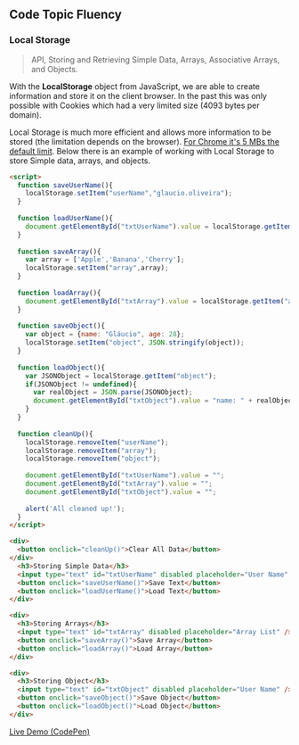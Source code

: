 ## Code Topic Fluency 

### Local Storage
> API, Storing and Retrieving Simple Data, Arrays, Associative Arrays, and Objects.

With the **LocalStorage** object from JavaScript, we are able to create information and store it on the client browser. In the past this was only possible with Cookies which had a very limited size (4093 bytes per domain).

Local Storage is much more efficient and allows more information to be stored (the limitation depends on the browser). <a href="https://developer.chrome.com/apps/offline_storage" target="_blank">For Chrome it's 5 MBs the default limit</a>. Below there is an example of working with Local Storage to store Simple data, arrays, and objects.

````html
<script>  
  function saveUserName(){
    localStorage.setItem("userName","glaucio.oliveira");
  }
  
  function loadUserName(){
    document.getElementById("txtUserName").value = localStorage.getItem("userName");
  }
  
  function saveArray(){
    var array = ['Apple','Banana','Cherry'];
    localStorage.setItem("array",array);
  }
  
  function loadArray(){
    document.getElementById("txtArray").value = localStorage.getItem("array");
  }
  
  function saveObject(){
    var object = {name: "Gláucio", age: 28};
    localStorage.setItem("object", JSON.stringify(object));    
  }
  
  function loadObject(){
    var JSONObject = localStorage.getItem("object");
    if(JSONObject != undefined){
      var realObject = JSON.parse(JSONObject);
      document.getElementById("txtObject").value = "name: " + realObject.name + ", age: " + realObject.age + ".";
    }
  }
  
  function cleanUp(){
    localStorage.removeItem("userName");
    localStorage.removeItem("array");
    localStorage.removeItem("object");
    
    document.getElementById("txtUserName").value = "";
    document.getElementById("txtArray").value = "";
    document.getElementById("txtObject").value = "";
    
    alert('All cleaned up!');
  }  
</script>

<div>
  <button onclick="cleanUp()">Clear All Data</button>
</div>
  <h3>Storing Simple Data</h3>
  <input type="text" id="txtUserName" disabled placeholder="User Name" />
  <button onclick="saveUserName()">Save Text</button>
  <button onclick="loadUserName()">Load Text</button>
</div>

<div>
  <h3>Storing Arrays</h3>
  <input type="text" id="txtArray" disabled placeholder="Array List" />
  <button onclick="saveArray()">Save Array</button>
  <button onclick="loadArray()">Load Array</button>
</div>

<div>
  <h3>Storing Object</h3>
  <input type="text" id="txtObject" disabled placeholder="User Name" />
  <button onclick="saveObject()">Save Object</button>
  <button onclick="loadObject()">Load Object</button>
</div>
````
<a href="https://codepen.io/glaucioso/pen/MxrLGV" target="_blank">Live Demo (CodePen)</a>
